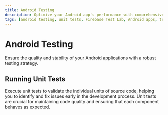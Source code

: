 ```yaml
---
title: Android Testing
description: Optimize your Android app's performance with comprehensive testing. Leverage unit tests and Firebase Test Lab for early issue detection and resolution.
tags: [android testing, unit tests, Firebase Test Lab, Android apps, testing strategy, quality assurance]
---
```


# Android Testing

Ensure the quality and stability of your Android applications with a robust testing strategy.

## Running Unit Tests

Execute unit tests to validate the individual units of source code, helping you to identify and fix issues early in the development process. Unit tests are crucial for maintaining code quality and ensuring that each component behaves as expected.

